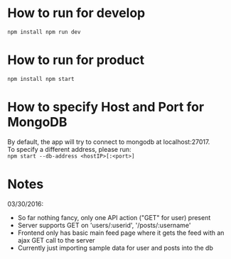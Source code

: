 How to run for develop
=============

`
	npm install
	npm run dev
`

How to run for product
=============
`
	npm install
	npm start
`


How to specify Host and Port for MongoDB
========================================
By default, the app will try to connect to mongodb at localhost:27017.  
To specify a different address, please run:  
`npm start --db-address <hostIP>[:<port>]`


Notes
=====
03/30/2016:
- So far nothing fancy, only one API action ("GET" for user) present
- Server supports GET on 'users/:userid', '/posts/:username' 
- Frontend only has basic main feed page where it gets the feed with an ajax GET call to the server
- Currently just importing sample data for user and posts into the db

